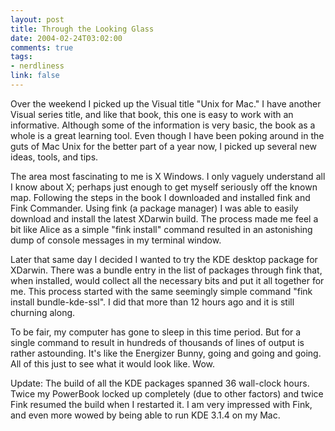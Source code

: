```yaml
--- 
layout: post
title: Through the Looking Glass
date: 2004-02-24T03:02:00
comments: true
tags:
- nerdliness
link: false
---
```

Over the weekend I picked up the Visual title "Unix for Mac." I have another Visual series title, and like that book, this one is easy to work with an informative. Although some of the information is very basic, the book as a whole is a great learning tool. Even though I have been poking around in the guts of Mac Unix for the better part of a year now, I picked up several new ideas, tools, and tips.

The area most fascinating to me is X Windows. I only vaguely understand all I know about X; perhaps just enough to get myself seriously off the known map. Following the steps in the book I downloaded and installed fink and Fink Commander. Using fink (a package manager) I was able to easily download and install the latest XDarwin build. The process made me feel a bit like Alice as a simple "fink install" command resulted in an astonishing dump of console messages in my terminal window.

Later that same day I decided I wanted to try the KDE desktop package for XDarwin. There was a bundle entry in the list of packages through fink that, when installed, would collect all the necessary bits and put it all together for me. This process started with the same seemingly simple command "fink install bundle-kde-ssl". I did that more than 12 hours ago and it is still churning along.

To be fair, my computer has gone to sleep in this time period. But for a single command to result in hundreds of thousands of lines of output is rather astounding. It's like the Energizer Bunny, going and going and going. All of this just to see what it would look like. Wow.

Update: The build of all the KDE packages spanned 36 wall-clock hours. Twice my PowerBook locked up completely (due to other factors) and twice Fink resumed the build when I restarted it. I am very impressed with Fink, and even more wowed by being able to run KDE 3.1.4 on my Mac.
